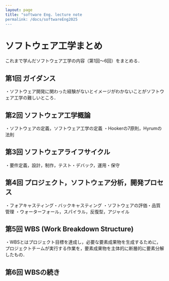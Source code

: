 ```yaml
---
layout: page
title: "software Eng. lecture note
permalink: /docs/softwareEng2025
---
```



# ソフトウェア工学まとめ
これまで学んだソフトウェア工学の内容（第1回～6回）をまとめる．

## 第1回 ガイダンス
・ソフトウェア開発に関わった経験がないとイメージがわかないことがソフトウェア工学の難しいところ．

## 第2回 ソフトウェア工学概論
・ソフトウェアの定義，ソフトウェア工学の定義
・Hookerの7原則，Hyrumの法則

## 第3回 ソフトウェアライフサイクル
・要件定義，設計，制作，テスト・デバック，運用・保守

## 第4回 プロジェクト，ソフトウェア分析，開発プロセス
・フォアキャスティング・バックキャスティング
・ソフトウェアの評価・品質管理
・ウォーターフォール，スパイラル，反復型，アジャイル

## 第5回 WBS (Work Breakdown Structure)
・WBSとはプロジェクト目標を達成し，必要な要素成果物を生成するために，プロジェクトチームが実行する作業を，要素成果物を主体的に断層的に要素分解したもの．

## 第6回 WBSの続き
